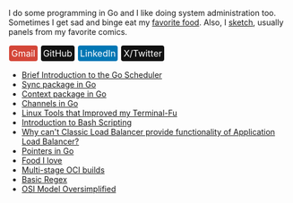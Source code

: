 I do some programming in Go and I like doing system administration too. Sometimes I get sad and binge eat my <a href="./like-food.html">favorite food</a>. Also, I <a href="./sketches.html">sketch</a>, usually panels from my favorite comics.

<a href="mailto:mprasadme@gmail.com" style="background-color: #D44638; border: none; color: white; padding: 4px 4px; text-align: center; text-decoration: none; display: inline-block; font-size: 1rem; margin: 2px 1px; cursor: pointer; border-radius: 4px;">Gmail</a>
<a href="https://github.com/snwzt" style="background-color: #111; border: none; color: white; padding: 4px 4px; text-align: center; text-decoration: none; display: inline-block; font-size: 1rem; margin: 2px 1px; cursor: pointer; border-radius: 4px;">GitHub</a>
<a href="https://www.linkedin.com/in/mdehury" style="background-color: #0077B5; border: none; color: white; padding: 4px 4px; text-align: center; text-decoration: none; display: inline-block; font-size: 1rem; margin: 2px 1px; cursor: pointer; border-radius: 4px;">LinkedIn</a>
<a href="https://twitter.com/sloflayer" style="background-color: #111; border: none; color: white; padding: 4px 4px; text-align: center; text-decoration: none; display: inline-block; font-size: 1rem; margin: 2px 1px; cursor: pointer; border-radius: 4px;">X/Twitter</a>

<ul>
    <li><a href="./brief-intro-go-scheduler.html">Brief Introduction to the Go Scheduler</a></li>
    <li><a href="./go-sync-package.html">Sync package in Go</a></li>
    <li><a href="./go-context-package.html">Context package in Go</a></li>
    <li><a href="./go-channel.html">Channels in Go</a></li>
    <li><a href="./terminal-fu.html">Linux Tools that Improved my Terminal-Fu</a></li>
    <li><a href="./intro-bash-scripting.html">Introduction to Bash Scripting</a></li>
    <li><a href="./l4-l7-lb.html">Why can't Classic Load Balancer provide functionality of Application Load Balancer?</a></li>
    <li><a href="./go-ptr.html">Pointers in Go</a></li>
    <li><a href="./like-food.html">Food I love</a></li>
    <li><a href="./multi-stage-oci.html">Multi-stage OCI builds</a></li>
    <li><a href="./basic-regex.html">Basic Regex</a></li>
    <li><a href="./osi-model-oversimplified.html">OSI Model Oversimplified</a></li>
</ul>
